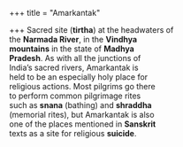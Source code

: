 +++
title = "Amarkantak"

+++
Sacred site (**tirtha**) at the headwaters of  
the **Narmada River**, in the **Vindhya**  
**mountains** in the state of **Madhya**  
**Pradesh**. As with all the junctions of  
India’s sacred rivers, Amarkantak is  
held to be an especially holy place for  
religious actions. Most pilgrims go there  
to perform common pilgrimage rites  
such as **snana** (bathing) and **shraddha**  
(memorial rites), but Amarkantak is also  
one of the places mentioned in **Sanskrit**  
texts as a site for religious **suicide**.